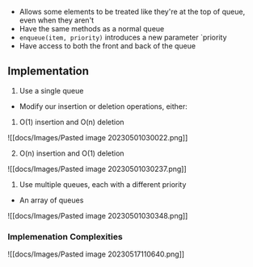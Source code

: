 - Allows some elements to be treated like they're at the top of queue, even when they aren't
- Have the same methods as a normal queue
- `enqueue(item, priority)` introduces a new parameter `priority
- Have access to both the front and back of the queue

## Implementation
1. Use a single queue

- Modify our insertion or deletion operations, either:
1. O(1) insertion and O(n) deletion

![[docs/Images/Pasted image 20230501030022.png]]

2. O(n) insertion and O(1) deletion

![[docs/Images/Pasted image 20230501030237.png]]


1. Use multiple queues, each with a different priority

- An array of queues

![[docs/Images/Pasted image 20230501030348.png]]


### Implemenation Complexities

![[docs/Images/Pasted image 20230517110640.png]]